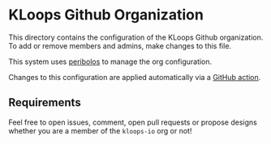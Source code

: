 # KLoops Github Organization

This directory contains the configuration of the KLoops Github organization.
To add or remove members and admins, make changes to this file.

This system uses [peribolos](https://github.com/kubernetes/test-infra/tree/master/prow/cmd/peribolos) to manage the org configuration.

Changes to this configuration are applied automatically via a [GitHub action](TODO).

## Requirements

Feel free to open issues, comment, open pull requests or propose designs whether you are a member of the `kloops-io` org or not!
